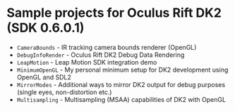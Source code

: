 Sample projects for Oculus Rift DK2 (SDK 0.6.0.1)
=======

- <code>CameraBounds</code>    - IR tracking camera bounds renderer (OpenGL)
- <code>DebugInfoRender</code> - Oculus Rift DK2 Debug Data Rendering
- <code>LeapMotion</code>      - Leap Motion SDK integration demo
- <code>MinimumOpenGL</code>   - My personal minimum setup for DK2 development using OpenGL and SDL2
- <code>MirrorModes</code>     - Additional ways to mirror DK2 output for debug purposes (single eyes, non-distortion etc.)
- <code>Multisampling</code>   - Multisampling (MSAA) capabilities of DK2 with OpenGL